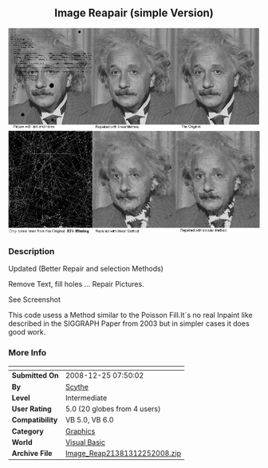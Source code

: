 ﻿<div align="center">

## Image Reapair \(simple Version\)

<img src="PIC2008122574136575.jpg">
</div>

### Description

Updated (Better Repair and selection Methods)

Remove Text, fill holes ... Repair Pictures.

See Screenshot

This code usess a Method similar to the Poisson Fill.It&#180;s no real Inpaint like described in the SIGGRAPH Paper from 2003 but in simpler cases it does good work.
 
### More Info
 


<span>             |<span>
---                |---
**Submitted On**   |2008-12-25 07:50:02
**By**             |[Scythe](https://github.com/Planet-Source-Code/PSCIndex/blob/master/ByAuthor/scythe.md)
**Level**          |Intermediate
**User Rating**    |5.0 (20 globes from 4 users)
**Compatibility**  |VB 5\.0, VB 6\.0
**Category**       |[Graphics](https://github.com/Planet-Source-Code/PSCIndex/blob/master/ByCategory/graphics__1-46.md)
**World**          |[Visual Basic](https://github.com/Planet-Source-Code/PSCIndex/blob/master/ByWorld/visual-basic.md)
**Archive File**   |[Image\_Reap21381312252008\.zip](https://github.com/Planet-Source-Code/scythe-image-reapair-simple-version__1-71544/archive/master.zip)








